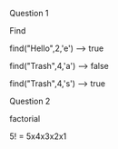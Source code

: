 Question 1

Find

find("Hello",2,'e') --> true

find("Trash",4,'a') --> false

find("Trash",4,'s') --> true


Question 2

factorial

5! = 5x4x3x2x1


